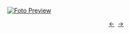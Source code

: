 [![Foto Preview](preview/project-246.avif)](https://DominicNikolai.github.io/project-246)

<div align="center" style="display: flex; justify-content: center;">
  <a  href="https://github.com/DominicNikolai/project-246" target="_blank">&#8592;</a>
  &nbsp;&nbsp;
  <a  href="https://github.com/DominicNikolai/project-246" target="_blank">&#8594;</a>
</div>
